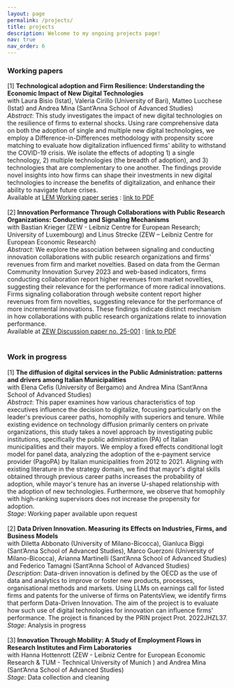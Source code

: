```yaml
---
layout: page
permalink: /projects/
title: projects
description: Welcome to my ongoing projects page!
nav: true
nav_order: 6
---
```

<h3>Working papers</h3>
[1] <b>Technological adoption and Firm Resilience: Understanding the Economic Impact of New Digital Technologies</b> <br>
with Laura Bisio (Istat), Valeria Cirillo (University of Bari), Matteo Lucchese (Istat) and Andrea Mina (Sant’Anna School of Advanced Studies) <br>
<i>Abstract</i>: This study investigates the impact of new digital technologies on the resilience of firms to external shocks. Using rare comprehensive data on both the adoption of single and multiple new digital technologies, we employ a Difference-in-Differences methodology with propensity score matching to evaluate how digitalization influenced firms' ability to withstand the COVID-19 crisis. We isolate the effects of adopting 1) a single technology, 2) multiple technologies (the breadth of adoption), and 3) technologies that are complementary to one another. The findings provide novel insights into how firms can shape their investments in new digital technologies to increase the benefits of digitalization, and enhance their ability to navigate future crises. <br>
Available at <a href="https://www.lem.sssup.it/wplem.html">LEM Working paper series</a> : <a href="(/assets/pdf/LEM_wp_2025.pdf)">link to PDF</a> <br>
<br>
[2] <b>Innovation Performance Through Collaborations with Public Research Organizations: Conducting and Signaling Mechanisms</b> <br>
with Bastian Krieger (ZEW - Leibniz Centre for European Research; University of Luxembourg) and Linus Strecke (ZEW – Leibniz Centre for European Economic Research) <br>
<i>Abstract</i>: We explore the association between signaling and conducting innovation collaborations with public research organizations and firms' revenues from firm and market novelties. Based on data from the German Community Innovation Survey 2023 and web-based indicators, firms conducting collaboration report higher revenues from market novelties, suggesting their relevance for the performance of more radical innovations. Firms signaling collaboration through website content report higher revenues from firm novelties, suggesting relevance for the performance of more incremental innovations. These findings indicate distinct mechanism in how collaborations with public research organizations relate to innovation performance. <br>
Available at <a href="(https://www.zew.de/en/publications/innovation-performance-through-collaborations-with-public-research-organizations-conducting-and-signaling-mechanisms-1)">ZEW Discussion paper no. 25-001</a> : <a href="(https://ftp.zew.de/pub/zew-docs/dp/dp25001.pdf)">link to PDF</a> <br>
<br>
<h3>Work in progress</h3>
[1] <b>The diffusion of digital services in the Public Administration: patterns and drivers among Italian
Municipalities</b> <br>
with Elena Cefis (University of Bergamo) and Andrea Mina (Sant’Anna School of Advanced Studies) <br>
<i>Abstract</i>: This paper examines how various characteristics of top executives influence the decision to digitalize, focusing particularly on the leader's previous career paths, homophily with superiors and tenure. While existing evidence on technology diffusion primarily centers on private organizations, this study takes a novel approach by investigating public institutions, specifically the public administration (PA) of Italian municipalities and their mayors. We employ a fixed effects conditional logit model for panel data, analyzing the adoption of the e-payment service provider (PagoPA) by Italian municipalities from 2012 to 2021. Aligning with existing literature in the strategy domain, we find that mayor's digital skills obtained through previous career paths increases the probability of adoption, while mayor's tenure has an inverse U-shaped relationship with the adoption of new technologies. Furthermore, we observe that homophily with high-ranking supervisors does not increase the propensity for adoption. <br>
<i>Stage</i>: Working paper available upon request <br>
<br>
[2] <b>Data Driven Innovation. Measuring its Effects on Industries, Firms, and Business Models</b> <br>
with Diletta Abbonato (University of Milano-Bicocca), Gianluca Biggi (Sant’Anna School of Advanced Studies), Marco Guerzoni (University of Milano-Bicocca), Arianna Martinelli (Sant’Anna School of Advanced Studies) and Federico Tamagni (Sant’Anna School of Advanced Studies) <br>
<i>Description</i>: Data-driven innovation is defined by the OECD as the use of data and analytics to improve or foster new products, processes, organisational methods and markets. Using LLMs on earnings call for listed firms and patents for the universe of firms on PatentsView, we identify firms that perform Data-Driven Innovation. The aim of the project is to evaluate how such use of digital technologies for innovation can influence firms' performance. The project is financed by the PRIN project Prot. 2022JHZL37.  <br>
<i>Stage</i>: Analysis in progress <br>
<br>
[3] <b> Innovation Through Mobility: A Study of Employment Flows in Research Institutes and Firm Laboratories</b> <br>
with Hanna Hottenrott (ZEW - Leibniz Centre for European Economic Research & TUM - Technical University of Munich ) and Andrea Mina (Sant’Anna School of Advanced Studies) <br>
<i>Stage</i>: Data collection and cleaning  <br>
 
